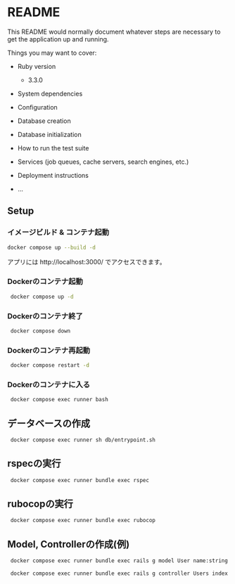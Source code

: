 # README

This README would normally document whatever steps are necessary to get the
application up and running.

Things you may want to cover:

* Ruby version
    - 3.3.0
* System dependencies

* Configuration

* Database creation

* Database initialization

* How to run the test suite

* Services (job queues, cache servers, search engines, etc.)

* Deployment instructions
* ...

## Setup

### イメージビルド & コンテナ起動
```bash
docker compose up --build -d
```
アプリには http://localhost:3000/ でアクセスできます。

### Dockerのコンテナ起動
```bash
 docker compose up -d
```

### Dockerのコンテナ終了
```bash
 docker compose down
```

### Dockerのコンテナ再起動
```bash
 docker compose restart -d
```

### Dockerのコンテナに入る
```bash
 docker compose exec runner bash
```

## データベースの作成
```bash
 docker compose exec runner sh db/entrypoint.sh
```

## rspecの実行
```bash
 docker compose exec runner bundle exec rspec
```

## rubocopの実行
```bash
 docker compose exec runner bundle exec rubocop
```

## Model, Controllerの作成(例)
```bash
 docker compose exec runner bundle exec rails g model User name:string age:integer

 docker compose exec runner bundle exec rails g controller Users index show
```

